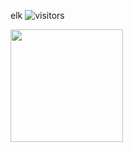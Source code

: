 elk
![visitors](https://visitor-badge.glitch.me/badge?page_id=${elk-git}.${602068522})

<img height="180em" src="https://github-readme-stats.vercel.app/api?username=elk-git&show_icons=true&hide_border=true&&count_private=true&include_all_commits=true" />
